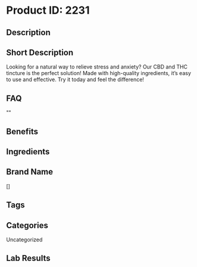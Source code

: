# Product ID: 2231
## Description

## Short Description
<p>Looking for a natural way to relieve stress and anxiety? Our CBD and THC tincture is the perfect solution! Made with high-quality ingredients, it&#8217;s easy to use and effective. Try it today and feel the difference!</p>

## FAQ
""
## Benefits

## Ingredients

## Brand Name
[]
## Tags

## Categories
Uncategorized
## Lab Results

